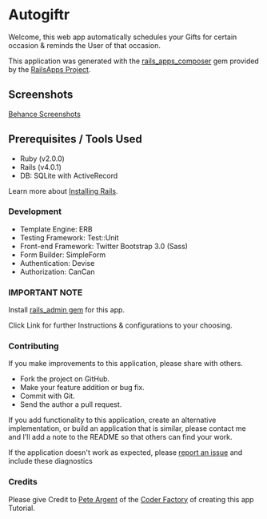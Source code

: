 # Autogiftr

Welcome, this web app automatically schedules your Gifts for certain occasion & reminds the User of that occasion.

This application was generated with the [rails_apps_composer](https://github.com/RailsApps/rails_apps_composer) gem provided by the [RailsApps Project](http://railsapps.github.io/).

## Screenshots
[Behance Screenshots](https://www.behance.net/gallery/35643503/Autogiftr)

## Prerequisites / Tools Used

* Ruby (v2.0.0)
* Rails (v4.0.1)
* DB: SQLite with ActiveRecord

Learn more about [Installing Rails](http://railsapps.github.io/installing-rails.html).

### Development

* Template Engine: ERB
* Testing Framework: Test::Unit
* Front-end Framework: Twitter Bootstrap 3.0 (Sass)
* Form Builder: SimpleForm
* Authentication: Devise
* Authorization: CanCan

### IMPORTANT NOTE

Install [rails_admin gem](https://github.com/sferik/rails_admin) for this app.

Click Link for further Instructions & configurations to your choosing.

### Contributing

If you make improvements to this application, please share with others.

* Fork the project on GitHub.
* Make your feature addition or bug fix.
* Commit with Git.
* Send the author a pull request.

If you add functionality to this application, create an alternative implementation, or build an application that is similar, please contact me and I'll add a note to the README so that others can find your work.

If the application doesn't work as expected, please [report an issue](https://github.com/RailsApps/rails_apps_composer/issues) and include these diagnostics

### Credits

Please give Credit to [Pete Argent](https://github.com/pedrogrande) of the [Coder Factory](https://thecoderfactory.com/) of creating this app Tutorial.
